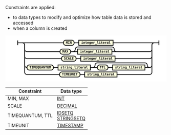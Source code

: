 Constraints are applied:
* to data types to modify and optimize how table data is stored and accessed
* when a column is created

![expr](/assets/images/sql-guide/column_constraint.svg)

| Constraint | Data type |
|---|---|
| MIN, MAX | [INT](/docs/sql-guide/data-types/data-type-int) |
| SCALE | [DECIMAL](/docs/sql-guide/data-types/data-type-decimal) |
| TIMEQUANTUM, TTL | [IDSETQ](/docs/sql-guide/data-types/data-type-set-setqq)<br/> [STRINGSETQ](/docs/sql-guide/data-types/data-type-set-setqq) |
| TIMEUNIT | [TIMESTAMP](/docs/sql-guide/data-types/data-type-timestamp) |
